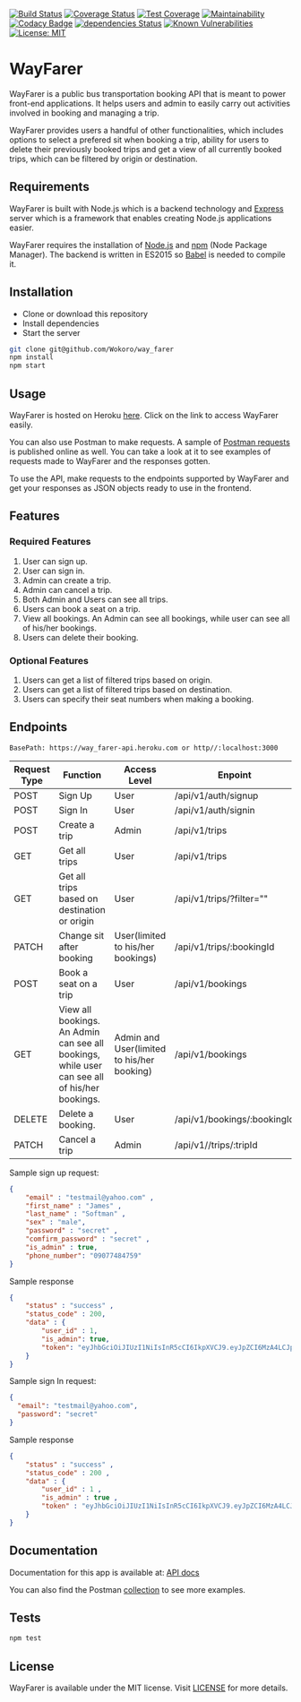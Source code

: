 [![Build Status](https://travis-ci.com/Wokoro/way_farer_test.svg?branch=ft-user-signup-166986542)](https://travis-ci.com/Wokoro/way_farer_test)
[![Coverage Status](https://coveralls.io/repos/github/Wokoro/way_farer_test/badge.svg?branch=ft-user-signup-166986542)](https://coveralls.io/github/Wokoro/way_farer_test?branch=ft-user-signup-166986542)
[![Test Coverage](https://api.codeclimate.com/v1/badges/b682600a774a0549806f/test_coverage)](https://codeclimate.com/github/LukasChiama/Banka-App/test_coverage)
[![Maintainability](https://api.codeclimate.com/v1/badges/b682600a774a0549806f/maintainability)](https://codeclimate.com/github/LukasChiama/Banka-App/maintainability)
[![Codacy Badge](https://api.codacy.com/project/badge/Grade/ce68d89786b940318d0c7f7557cda404)](https://www.codacy.com/app/LukasChiama/Banka-App?utm_source=github.com&amp;utm_medium=referral&amp;utm_content=LukasChiama/Banka-App&amp;utm_campaign=Badge_Grade)
[![dependencies Status](https://david-dm.org/LukasChiama/Banka-App/status.svg)](https://david-dm.org/LukasChiama/Banka-App)
[![Known Vulnerabilities](https://snyk.io/test/github/LukasChiama/Banka-App/badge.svg?targetFile=package.json)](https://snyk.io/test/github/LukasChiama/Banka-App?targetFile=package.json)
[![License: MIT](https://img.shields.io/badge/License-MIT-yellow.svg)](https://opensource.org/licenses/MIT)

# WayFarer
WayFarer is a public bus transportation booking API that is meant to power front-end applications. It helps users and admin to easily carry out activities involved in booking and managing a trip.

WayFarer provides users a handful of other functionalities, which includes options to select a prefered sit when booking a trip, ability for users to delete their previously booked trips and get a view of all currently booked trips, which can be filtered by origin or destination.

## Requirements
WayFarer is built with Node.js which is a backend technology and [Express](https://expressjs.com) server which is a framework that enables creating Node.js applications easier.

WayFarer requires the installation of [Node.js](http://nodejs.org) and [npm](https://www.npmjs.com/) (Node Package Manager). The backend is written in ES2015 so [Babel](https://babeljs.io/) is needed to compile it.

## Installation
* Clone or download this repository
* Install dependencies
* Start the server

```bash
git clone git@github.com/Wokoro/way_farer
npm install
npm start
```

## Usage
WayFarer is hosted on Heroku [here](https://way_farer_api.herokuapp.com/). Click on the link to access WayFarer easily.

You can also use Postman to make requests. A sample of [Postman requests](https://documenter.getpostman.com/view/5824922/S1ENyyag#intro) is published online as well. You can take a look at it to see examples of requests made to WayFarer and the responses gotten.

To use the API, make requests to the endpoints supported by WayFarer and get your responses as JSON objects ready to use in the frontend.

## Features
### Required Features
1. User can sign up.
2. User can sign in.
3. Admin can create a trip.
4. Admin can cancel a trip.
5. Both Admin and Users can see all trips.
6. Users can book a seat on a trip.
7. View all bookings. An Admin can see all bookings, while user can see all of his/her
bookings.
8. Users can delete their booking.
### Optional Features
1. Users can get a list of filtered trips based on origin.
2. Users can get a list of filtered trips based on destination.
3. Users can specify their seat numbers when making a booking.

## Endpoints

    BasePath: https://way_farer-api.heroku.com or http//:localhost:3000

| Request Type    | Function    | Access Level | Enpoint       | Postman Collection |
| ----------------|-------------|--------------|---------------|--------------------|
| POST            | Sign Up     | User | /api/v1/auth/signup ||
| POST            | Sign In     | User | /api/v1/auth/signin ||
| POST            | Create a trip | Admin | /api/v1/trips ||
| GET             | Get all trips | User | /api/v1/trips ||
| GET             | Get all trips based on destination or origin | User | /api/v1/trips/?filter="" ||
| PATCH           | Change sit after booking | User(limited to his/her bookings) | /api/v1/trips/:bookingId ||
| POST            | Book a seat on a trip | User | /api/v1/bookings ||
| GET             | View all bookings. An Admin can see all bookings, while user can see all of his/her bookings. | Admin and User(limited to his/her booking) | /api/v1/bookings ||
| DELETE             | Delete a booking. | User | /api/v1/bookings/:bookingId ||
| PATCH           | Cancel a trip | Admin | /api/v1//trips/:tripId ||


Sample sign up request:
```JSON
{
    "email" : "testmail@yahoo.com" ,
    "first_name" : "James" ,
    "last_name" : "Softman" ,
    "sex" : "male",
    "password" : "secret" ,
    "comfirm_password" : "secret" ,
    "is_admin" : true,
    "phone_number": "09077484759"
}
```
Sample response
```JSON
{
    "status" : "success" ,
    "status_code" : 200,
    "data" : {
        "user_id" : 1,
        "is_admin": true,
        "token": "eyJhbGciOiJIUzI1NiIsInR5cCI6IkpXVCJ9.eyJpZCI6MzA4LCJpYXQiOjE1NTUxMDQzODQsImV4cCI6MTU1NTEwNzk4NH0.FCLELkNiNK8aqtIFLSGzRo1GUzLRfjpwM2NNl3Su2ow"
    }
}
```

Sample sign In request:
```JSON
{
  "email": "testmail@yahoo.com",
  "password": "secret"
}
```
Sample response
```JSON
{
    "status" : "success" ,
    "status_code" : 200 ,
    "data" : {
        "user_id" : 1 ,
        "is_admin" : true ,
        "token" : "eyJhbGciOiJIUzI1NiIsInR5cCI6IkpXVCJ9.eyJpZCI6MzA4LCJpYXQiOjE1NTUxMDQzODQsImV4cCI6MTU1NTEwNzk4NH0.FCLELkNiNK8aqtIFLSGzRo1GUzLRfjpwM2NNl3Su2ow"
    }
}
```

## Documentation
Documentation for this app is available at: [API docs](https://way_farer_api.herokuapp.com/api-docs)

You can also find the Postman [collection](https://documenter.getpostman.com/view/5824922/S1ENyyag#intro) to see more examples.

## Tests
```Bash
npm test
```

## License
WayFarer is available under the MIT license. Visit [LICENSE](https://github.com/Wokoro/way_farer/blob/master/LICENSE.md) for more details.
